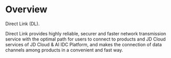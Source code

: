 # Overview 
      
Direct Link (DL).

Direct Link provides highly reliable, securer and faster network transmission service with the optimal path for users to connect to products and JD Cloud services of JD Cloud & AI IDC Platform, and makes the connection of data channels among products in a convenient and fast way.

